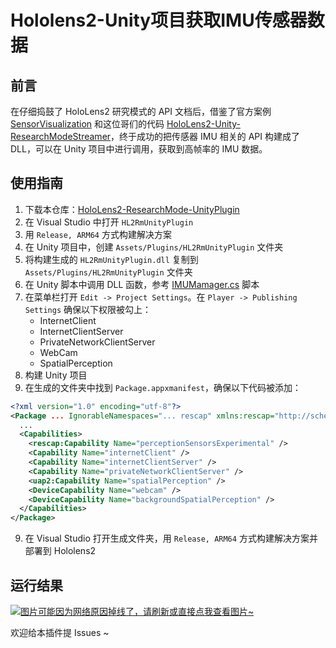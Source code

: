 # Hololens2-Unity项目获取IMU传感器数据

## 前言
在仔细捣鼓了 HoloLens2 研究模式的 API 文档后，借鉴了官方案例 [SensorVisualization](https://github.com/microsoft/HoloLens2ForCV/tree/main/Samples/SensorVisualization) 和这位哥们的代码 [HoloLens2-Unity-ResearchModeStreamer](https://github.com/cgsaxner/HoloLens2-Unity-ResearchModeStreamer)，终于成功的把传感器 IMU 相关的 API 构建成了 DLL，可以在 Unity 项目中进行调用，获取到高帧率的 IMU 数据。

## 使用指南
1. 下载本仓库：[HoloLens2-ResearchMode-UnityPlugin](https://github.com/ylsislove/HoloLens2-ResearchMode-UnityPlugin)
2. 在 Visual Studio 中打开 `HL2RmUnityPlugin`
3. 用 `Release, ARM64` 方式构建解决方案
4. 在 Unity 项目中，创建 `Assets/Plugins/HL2RmUnityPlugin` 文件夹
5. 将构建生成的 `HL2RmUnityPlugin.dll` 复制到 `Assets/Plugins/HL2RmUnityPlugin` 文件夹
6. 在 Unity 脚本中调用 DLL 函数，参考 [IMUMamager.cs](https://github.com/ylsislove/HoloLens2-ResearchMode-UnityPlugin/blob/main/HL2RmUnityDemo/Assets/Scripts/IMUManager.cs) 脚本
7. 在菜单栏打开 `Edit -> Project Settings`。在 `Player -> Publishing Settings` 确保以下权限被勾上：
    - InternetClient
    - InternetClientServer
    - PrivateNetworkClientServer
    - WebCam
    - SpatialPerception
8. 构建 Unity 项目
9. 在生成的文件夹中找到 `Package.appxmanifest`，确保以下代码被添加：
```xml
<?xml version="1.0" encoding="utf-8"?>
<Package ... IgnorableNamespaces="... rescap" xmlns:rescap="http://schemas.microsoft.com/appx/manifest/foundation/windows10/restrictedcapabilities">
  ...
  <Capabilities>
    <rescap:Capability Name="perceptionSensorsExperimental" />
    <Capability Name="internetClient" />
    <Capability Name="internetClientServer" />
    <Capability Name="privateNetworkClientServer" />
    <uap2:Capability Name="spatialPerception" />
    <DeviceCapability Name="webcam" />
    <DeviceCapability Name="backgroundSpatialPerception" />
  </Capabilities>
</Package>
```
9. 在 Visual Studio 打开生成文件夹，用 `Release, ARM64` 方式构建解决方案并部署到 Hololens2

## 运行结果
[![图片可能因为网络原因掉线了，请刷新或直接点我查看图片~](https://cdn.jsdelivr.net/gh/ylsislove/image-home/test/20210308220110.gif)](https://cdn.jsdelivr.net/gh/ylsislove/image-home/test/20210308220110.gif)

欢迎给本插件提 Issues ~
